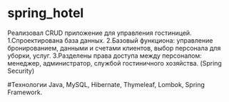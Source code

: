# spring_hotel
Реализовал CRUD приложение для управления гостиницей.
1.Спроектирована база данных.
2.Базовый функциона: управление бронированием, данными и счетами клиентов, выбор персонала для уборки, услуг.
3.Разделены права доступа между персоналом: менеджер, администратор, службой гостиничного хозяйства. (Spring Security) 

#Технологии
Java, MySQL, Hibernate, Thymeleaf, Lombok, Spring Framework.


